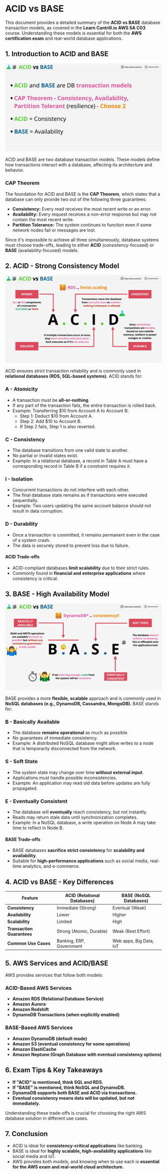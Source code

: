 # ACID vs BASE

This document provides a detailed summary of the **ACID vs BASE** database transaction models, as covered in the **Learn Cantrill.io AWS SA C03** course. Understanding these models is essential for both the **AWS certification exam** and real-world database applications.

## **1. Introduction to ACID and BASE**

![alt text](image-8.png)

ACID and BASE are two database transaction models. These models define how transactions interact with a database, affecting its architecture and behavior.

### **CAP Theorem**

The foundation for ACID and BASE is the **CAP Theorem**, which states that a database can only provide two out of the following three guarantees:

- **Consistency:** Every read receives the most recent write or an error.
- **Availability:** Every request receives a non-error response but may not contain the most recent write.
- **Partition Tolerance:** The system continues to function even if some network nodes fail or messages are lost.

Since it's impossible to achieve all three simultaneously, database systems must choose trade-offs, leading to either **ACID** (consistency-focused) or **BASE** (availability-focused) models.

## **2. ACID - Strong Consistency Model**

![alt text](image-7.png)

ACID ensures strict transaction reliability and is commonly used in **relational databases (RDS, SQL-based systems)**. ACID stands for:

### **A - Atomicity**

- A transaction must be **all-or-nothing**.
- If any part of the transaction fails, the entire transaction is rolled back.
- Example: Transferring $10 from Account A to Account B:
  - Step 1: Deduct $10 from Account A.
  - Step 2: Add $10 to Account B.
  - If Step 2 fails, Step 1 is also reverted.

### **C - Consistency**

- The database transitions from one valid state to another.
- No partial or invalid states exist.
- Example: In a relational database, a record in Table A must have a corresponding record in Table B if a constraint requires it.

### **I - Isolation**

- Concurrent transactions do not interfere with each other.
- The final database state remains as if transactions were executed sequentially.
- Example: Two users updating the same account balance should not result in data corruption.

### **D - Durability**

- Once a transaction is committed, it remains permanent even in the case of a system crash.
- The data is securely stored to prevent loss due to failure.

#### **ACID Trade-offs**

- ACID-compliant databases **limit scalability** due to their strict rules.
- Commonly found in **financial and enterprise applications** where consistency is critical.

## **3. BASE - High Availability Model**

![alt text](image-6.png)

BASE provides a more **flexible, scalable** approach and is commonly used in **NoSQL databases (e.g., DynamoDB, Cassandra, MongoDB).** BASE stands for:

### **B - Basically Available**

- The database **remains operational** as much as possible.
- No guarantees of immediate consistency.
- Example: A distributed NoSQL database might allow writes to a node that is temporarily disconnected from the network.

### **S - Soft State**

- The system state may change over time **without external input**.
- Applications must handle possible inconsistencies.
- Example: An application may read old data before updates are fully propagated.

### **E - Eventually Consistent**

- The database will **eventually** reach consistency, but not instantly.
- Reads may return stale data until synchronization completes.
- Example: In a NoSQL database, a write operation on Node A may take time to reflect in Node B.

#### **BASE Trade-offs**

- BASE databases **sacrifice strict consistency** for **scalability and availability**.
- Suitable for **high-performance applications** such as social media, real-time analytics, and e-commerce.

## **4. ACID vs BASE - Key Differences**

| Feature                    | ACID (Relational Databases) | BASE (NoSQL Databases)  |
| -------------------------- | --------------------------- | ----------------------- |
| **Consistency**            | Immediate (Strong)          | Eventual (Weak)         |
| **Availability**           | Lower                       | Higher                  |
| **Scalability**            | Limited                     | High                    |
| **Transaction Guarantees** | Strong (Atomic, Durable)    | Weak (Best Effort)      |
| **Common Use Cases**       | Banking, ERP, Government    | Web apps, Big Data, IoT |

## **5. AWS Services and ACID/BASE**

AWS provides services that follow both models:

### **ACID-Based AWS Services**

- **Amazon RDS (Relational Database Service)**
- **Amazon Aurora**
- **Amazon Redshift**
- **DynamoDB Transactions (when explicitly enabled)**

### **BASE-Based AWS Services**

- **Amazon DynamoDB (default mode)**
- **Amazon S3 (eventual consistency for some operations)**
- **Amazon ElastiCache**
- **Amazon Neptune (Graph Database with eventual consistency options)**

## **6. Exam Tips & Key Takeaways**

- **If "ACID" is mentioned, think SQL and RDS.**
- **If "BASE" is mentioned, think NoSQL and DynamoDB.**
- **DynamoDB supports both BASE and ACID via transactions.**
- **Eventual consistency means data will be updated, but not immediately.**

Understanding these trade-offs is crucial for choosing the right AWS database solution in different use cases.

## **7. Conclusion**

- ACID is ideal for **consistency-critical applications** like banking.
- BASE is ideal for **highly scalable, high-availability applications** like social media and IoT.
- AWS provides both models, and knowing when to use each is **essential for the AWS exam and real-world cloud architecture.**
